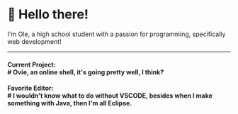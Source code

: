 # 👋 Hello there!

I'm Ole, a high school student with a passion for programming, specifically web development!<br><hr>
#### Current Project:<br># Ovie, an online shell, it's going pretty well, I think?
#### Favorite Editor:<br># I wouldn't know what to do without VSCODE, besides when I make something with Java, then I'm all Eclipse.
